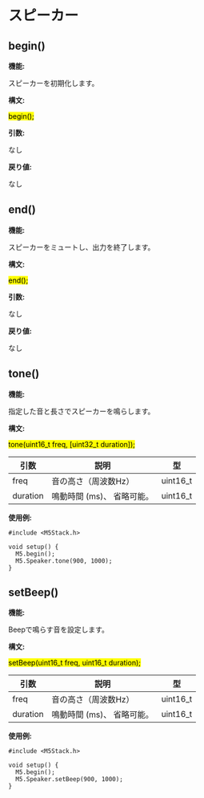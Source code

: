 # スピーカー

## begin()

**機能:**

スピーカーを初期化します。

**構文:**

<mark>begin();</mark>

**引数:**

なし

**戻り値:**

なし

## end()

**機能:**

スピーカーをミュートし、出力を終了します。

**構文:**

<mark>end();</mark>

**引数:**

なし

**戻り値:**

なし

## tone()

**機能:**

指定した音と長さでスピーカーを鳴らします。

**構文:**

<mark>tone(uint16_t freq, [uint32_t duration]);</mark>

| 引数 | 説明 | 型 |
| --- | --- | --- |
| freq | 音の高さ（周波数Hz） | uint16_t |
| duration | 鳴動時間 (ms)、 省略可能。 | uint16_t |

**使用例:**

```arduino
#include <M5Stack.h>

void setup() {
  M5.begin();
  M5.Speaker.tone(900, 1000);
}
```

## setBeep()

**機能:**

Beepで鳴らす音を設定します。

**構文:**

<mark>setBeep(uint16_t freq, uint16_t duration);</mark>

| 引数 | 説明 | 型 |
| --- | --- | --- |
| freq | 音の高さ（周波数Hz） | uint16_t |
| duration | 鳴動時間 (ms)、 省略可能。 | uint16_t |

**使用例:**

```arduino
#include <M5Stack.h>

void setup() {
  M5.begin();
  M5.Speaker.setBeep(900, 1000);
}
```

<!--
### <mark>tone</mark>
> M5.Speaker.tone(uint32_t freq);

Set the pitch of speaker.

| Param | Type | Description |
| --- | --- | --- |
| freq | <code>uint32_t</code> | frequency |

**Example**
```arduino
M5.Speaker.tone(100);
``` -->